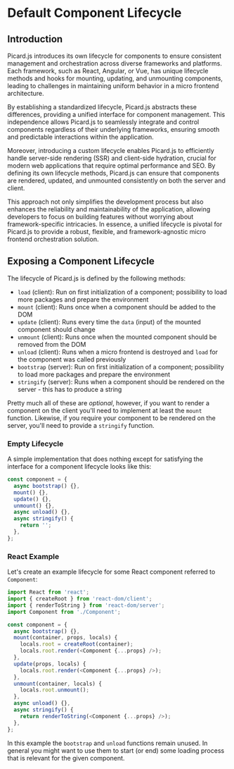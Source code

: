 # Default Component Lifecycle

## Introduction

Picard.js introduces its own lifecycle for components to ensure consistent management and orchestration across diverse frameworks and platforms. Each framework, such as React, Angular, or Vue, has unique lifecycle methods and hooks for mounting, updating, and unmounting components, leading to challenges in maintaining uniform behavior in a micro frontend architecture.

By establishing a standardized lifecycle, Picard.js abstracts these differences, providing a unified interface for component management. This independence allows Picard.js to seamlessly integrate and control components regardless of their underlying frameworks, ensuring smooth and predictable interactions within the application.

Moreover, introducing a custom lifecycle enables Picard.js to efficiently handle server-side rendering (SSR) and client-side hydration, crucial for modern web applications that require optimal performance and SEO. By defining its own lifecycle methods, Picard.js can ensure that components are rendered, updated, and unmounted consistently on both the server and client.

This approach not only simplifies the development process but also enhances the reliability and maintainability of the application, allowing developers to focus on building features without worrying about framework-specific intricacies. In essence, a unified lifecycle is pivotal for Picard.js to provide a robust, flexible, and framework-agnostic micro frontend orchestration solution.

## Exposing a Component Lifecycle

The lifecycle of Picard.js is defined by the following methods:

- `load` (client): Run on first initialization of a component; possibility to load more packages and prepare the environment
- `mount` (client): Runs once when a component should be added to the DOM
- `update` (client): Runs every time the `data` (input) of the mounted component should change
- `unmount` (client): Runs once when the mounted component should be removed from the DOM
- `unload` (client): Runs when a micro frontend is destroyed and `load` for the component was called previously
- `bootstrap` (server): Run on first initialization of a component; possibility to load more packages and prepare the environment
- `stringify` (server): Runs when a component should be rendered on the server - this has to produce a string

Pretty much all of these are *optional*, however, if you want to render a component on the client you'll need to implement at least the `mount` function. Likewise, if you require your component to be rendered on the server, you'll need to provide a `stringify` function.

### Empty Lifecycle

A simple implementation that does nothing except for satisfying the interface for a component lifecycle looks like this:

```js
const component = {
  async bootstrap() {},
  mount() {},
  update() {},
  unmount() {},
  async unload() {},
  async stringify() {
    return '';
  },
};
```

### React Example

Let's create an example lifecycle for some React component referred to `Component`:

```js
import React from 'react';
import { createRoot } from 'react-dom/client';
import { renderToString } from 'react-dom/server';
import Component from './Component';

const component = {
  async bootstrap() {},
  mount(container, props, locals) {
    locals.root = createRoot(container);
    locals.root.render(<Component {...props} />);
  },
  update(props, locals) {
    locals.root.render(<Component {...props} />);
  },
  unmount(container, locals) {
    locals.root.unmount();
  },
  async unload() {},
  async stringify() {
    return renderToString(<Component {...props} />);
  },
};
```

In this example the `bootstrap` and `unload` functions remain unused. In general you might want to use them to start (or end) some loading process that is relevant for the given component.
